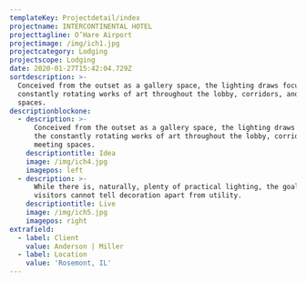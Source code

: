 ```yaml
---
templateKey: Projectdetail/index
projectname: INTERCONTINENTAL HOTEL
projecttagline: O’Hare Airport
projectimage: /img/ich1.jpg
projectcategory: Lodging
projectscope: Lodging
date: 2020-01-27T15:42:04.729Z
sortdescription: >-
  Conceived from the outset as a gallery space, the lighting draws focus to the
  constantly rotating works of art throughout the lobby, corridors, and meeting
  spaces.
descriptionblockone:
  - description: >-
      Conceived from the outset as a gallery space, the lighting draws focus to
      the constantly rotating works of art throughout the lobby, corridors, and
      meeting spaces.
    descriptiontitle: Idea
    image: /img/ich4.jpg
    imagepos: left
  - description: >-
      While there is, naturally, plenty of practical lighting, the goal is that
      visitors cannot tell decoration apart from utility.
    descriptiontitle: Live
    image: /img/ich5.jpg
    imagepos: right
extrafield:
  - label: Client
    value: Anderson | Miller
  - label: Location
    value: 'Rosemont, IL'
---
```


